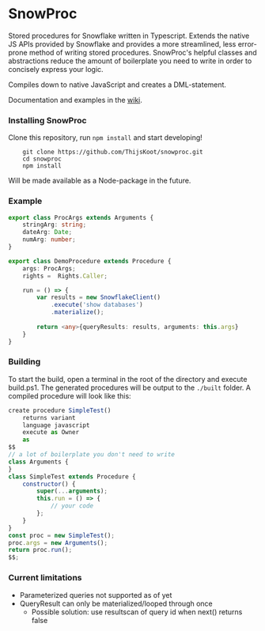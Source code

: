 SnowProc
=======

Stored procedures for Snowflake written in Typescript. Extends the native JS APIs provided by Snowflake and provides a more streamlined, less error-prone method of writing stored procedures. SnowProc's helpful classes and abstractions reduce the amount of boilerplate you need to write in order to concisely express your logic. 

Compiles down to native JavaScript and creates a DML-statement.

Documentation and examples in the [wiki](https://github.com/thijskoot/SnowProc/wiki).

### Installing SnowProc

Clone this repository, run `npm install` and start developing!
```
    git clone https://github.com/ThijsKoot/snowproc.git
    cd snowproc
    npm install
```

Will be made available as a Node-package in the future.

### Example
```typescript
export class ProcArgs extends Arguments {
    stringArg: string;
    dateArg: Date;
    numArg: number;
}

export class DemoProcedure extends Procedure {
    args: ProcArgs;
    rights =  Rights.Caller;

    run = () => {
        var results = new SnowflakeClient()
            .execute('show databases')
            .materialize();
        
        return <any>{queryResults: results, arguments: this.args}
    }
}
```

### Building

To start the build, open a terminal in the root of the directory and execute build.ps1. The generated procedures will be output to the `./built` folder. A compiled procedure will look like this:

```javascript
create procedure SimpleTest()
	returns variant
	language javascript
	execute as Owner
	as
$$
// a lot of boilerplate you don't need to write
class Arguments {
}
class SimpleTest extends Procedure {
    constructor() {
        super(...arguments);
        this.run = () => {
            // your code
        };
    }
}
const proc = new SimpleTest();
proc.args = new Arguments();
return proc.run();
$$;
```

### Current limitations
- Parameterized queries not supported as of yet
- QueryResult can only be materialized/looped through once
    - Possible solution: use resultscan of query id when next() returns false